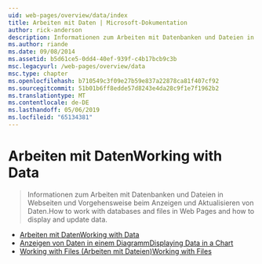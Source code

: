 ```yaml
---
uid: web-pages/overview/data/index
title: Arbeiten mit Daten | Microsoft-Dokumentation
author: rick-anderson
description: Informationen zum Arbeiten mit Datenbanken und Dateien in Webseiten und Vorgehensweise beim Anzeigen und Aktualisieren von Daten.
ms.author: riande
ms.date: 09/08/2014
ms.assetid: b5d61ce5-0dd4-40ef-939f-c4b17bcb9c3b
msc.legacyurl: /web-pages/overview/data
msc.type: chapter
ms.openlocfilehash: b710549c3f09e27b59e837a22878ca81f407cf92
ms.sourcegitcommit: 51b01b6ff8edde57d8243e4da28c9f1e7f1962b2
ms.translationtype: MT
ms.contentlocale: de-DE
ms.lasthandoff: 05/06/2019
ms.locfileid: "65134381"
---
```

# <a name="working-with-data"></a><span data-ttu-id="d51b2-103">Arbeiten mit Daten</span><span class="sxs-lookup"><span data-stu-id="d51b2-103">Working with Data</span></span>

> <span data-ttu-id="d51b2-104">Informationen zum Arbeiten mit Datenbanken und Dateien in Webseiten und Vorgehensweise beim Anzeigen und Aktualisieren von Daten.</span><span class="sxs-lookup"><span data-stu-id="d51b2-104">How to work with databases and files in Web Pages and how to display and update data.</span></span>

- [<span data-ttu-id="d51b2-105">Arbeiten mit Daten</span><span class="sxs-lookup"><span data-stu-id="d51b2-105">Working with Data</span></span>](5-working-with-data.md)
- [<span data-ttu-id="d51b2-106">Anzeigen von Daten in einem Diagramm</span><span class="sxs-lookup"><span data-stu-id="d51b2-106">Displaying Data in a Chart</span></span>](7-displaying-data-in-a-chart.md)
- [<span data-ttu-id="d51b2-107">Working with Files (Arbeiten mit Dateien)</span><span class="sxs-lookup"><span data-stu-id="d51b2-107">Working with Files</span></span>](working-with-files.md)
